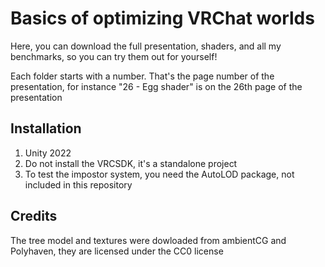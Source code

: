 # Basics of optimizing VRChat worlds

Here, you can download the full presentation, shaders,  and all my benchmarks, so you can try them out for yourself!

Each folder starts with a number. That's the page number of the presentation, for instance "26 - Egg shader" is on the 26th page of the presentation

## Installation

1) Unity 2022
2) Do not install the VRCSDK, it's a standalone project
3) To test the impostor system, you need the AutoLOD package, not included in this repository

## Credits

The tree model and textures were dowloaded from ambientCG and Polyhaven, they are licensed under the CC0 license